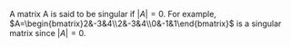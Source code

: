 A matrix A is said to be singular if $|A|=0$.
For example, $A=\begin{bmatrix}2&-3&4\\2&-3&4\\0&-1&1\end{bmatrix}$ is a singular matrix since $|A|=0$.